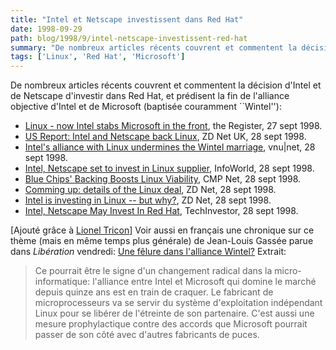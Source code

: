 ```yaml
---
title: "Intel et Netscape investissent dans Red Hat"
date: 1998-09-29
path: blog/1998/9/intel-netscape-investissent-red-hat
summary: "De nombreux articles récents couvrent et commentent la décision d'Intel et de Netscape d'investir dans Red Hat, et prédisent la fin de l'alliance objective d'Intel et de Microsoft (baptisée couramment ``Wintel''): Linux - now Intel stabs Microsoft in the front, the Register, 27 sept 1998."
tags: ['Linux', 'Red Hat', 'Microsoft']
---
```


<P>
De nombreux articles récents couvrent et commentent la décision d'Intel
et de Netscape d'investir dans Red Hat, et prédisent la fin de l'alliance
objective d'Intel et de Microsoft (baptisée couramment ``Wintel''):
</P>

<UL>

<LI><A HREF="http://www.theregister.co.uk/980927-000003.html">Linux - now Intel stabs Microsoft in the front</A>, the Register, 27 sept
1998.
<LI><A HREF="http://www.zdnet.co.uk/news/1998/38/ns-5581.html">US Report: Intel and Netscape back Linux</A>, ZD Net UK, 28 sept 1998.
<LI><A HREF="http://webserv.vnu.co.uk/www_user/plsql/pkg_vnu_msn.homepage?p_story=64313">Intel's alliance with Linux undermines the Wintel marriage</A>,
vnu|net, 28 sept 1998.
<LI><A HREF="http://www.infoworld.com/cgi-bin/displayStory.pl?980928.ehredhat.htm">Intel, Netscape set to invest in Linux supplier</A>,
InfoWorld, 28 sept 1998.
<LI><A HREF="http://www.internetwk.com/news0998/news092898-7.htm">Blue Chips' Backing Boosts Linux Viability</A>,
CMP Net, 28 sept 1998.
<LI><A HREF="http://www.zdnet.com/zdnn/stories/zdnn_smgraph_display/0,4436,2142915,00.html">Comming up: details of the Linux deal</A>, ZD Net, 28 sept 1998.
<LI><A HREF="http://www.zdnet.com/zdnn/stories/zdnn_smgraph_display/0,4436,2142922,00.html">Intel is investing in Linux -- but why?</A>,
ZD Net, 28 sept 1998.
<LI><A HREF="http://www.techweb.com/investor/story/INV19980928S0007">Intel, Netscape May Invest In Red Hat</A>, TechInvestor, 28 sept 1998.
</UL>

<P>
[Ajouté grâce à <A HREF="mailto:Lionel.Tricon@digital.com">Lionel Tricon</A>]
Voir aussi en français une chronique sur ce thème (mais en même temps plus
générale) de Jean-Louis Gassée parue dans <EM>Libération</EM> vendredi:
<A HREF="http://www.liberation.com/chroniques/gassee.html">Une fêlure
dans l'alliance Wintel?</A> Extrait:
</P>

<BLOCKQUOTE>
Ce pourrait être le signe d'un changement radical dans la
micro-informatique: l'alliance entre Intel et Microsoft qui domine
le marché depuis quinze ans est en train de craquer. Le fabricant de
microprocesseurs va se servir du système d'exploitation indépendant
Linux pour se libérer de l'étreinte de son partenaire. C'est aussi
une mesure prophylactique contre des accords que Microsoft pourrait
passer de son côté avec d'autres fabricants de puces.
</BLOCKQUOTE>


